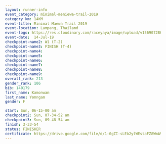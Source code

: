 ```yaml
---
layout: runner-info 
event_category: minimal-meniewa-trail-2019 
category_km: 14KM 
event-title: Minimal Maewa Trail 2019 
event-location: Lampang, Thailand 
event-logo: https://res.cloudinary.com/raceyaya/image/upload/v1569072805/logo/minimal-trail_ktnvsp.jpg 
event-date:  14-Jul-19 
checkpoint-name2: W1 (T-2) 
checkpoint-name3: FINISH (T-4) 
checkpoint-name4: 
checkpoint-name5: 
checkpoint-name6: 
checkpoint-name7: 
checkpoint-name8: 
checkpoint-name9: 
overall_rank: 213
gender_rank: 106
bib: 140179
first_name: Kamonwan
last_name: Yomngam
gender: F

start: Sun, 06-15-00 am
checkpoint2: Sun, 07-34-52 am
checkpoint3: Sun, 09-48-54 am
finish: 3-33-54
status: FINISHER
certificate: https://drive.google.com/file/d/1-0gZI-sLEb2ylWEstaFZ8WmAVLkAzQpB/view?usp=sharing
---
```

